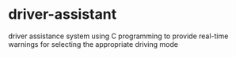 # driver-assistant
driver assistance system using C programming to provide real-time warnings for selecting the appropriate driving mode
